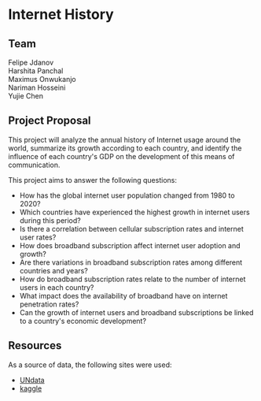 # Internet History

## Team
Felipe Jdanov<br/>
Harshita Panchal<br/>
Maximus Onwukanjo<br/>
Nariman Hosseini<br/>
Yujie Chen<br/>
 
## Project Proposal
This project will analyze the annual history of Internet usage around the world, summarize its growth according to each country, and identify the influence of each country's GDP on the development of this means of communication.

This project aims to answer the following questions:

* How has the global internet user population changed from 1980 to 2020?
* Which countries have experienced the highest growth in internet users during this period?
* Is there a correlation between cellular subscription rates and internet user rates?
* How does broadband subscription affect internet user adoption and growth?
* Are there variations in broadband subscription rates among different countries and years?
* How do broadband subscription rates relate to the number of internet users in each country?
* What impact does the availability of broadband have on internet penetration rates?
* Can the growth of internet users and broadband subscriptions be linked to a country's economic development?

## Resources
As a source of data, the following sites were used:
* [UNdata](https://data.un.org/Data.aspx?d=SNAAMA&f=grID%3A101%3BcurrID%3AUSD%3BpcFlag%3A1)
* [kaggle](https://www.kaggle.com/datasets/ashishraut64/internet-users)
